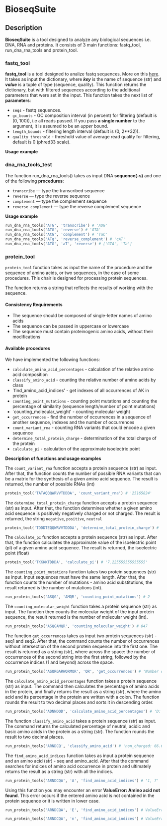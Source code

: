 # BioseqSuite
## Description
**BioseqSuite** is a tool designed to analyze any biological sequences i.e. DNA, RNA and proteins. It consists of 3 main functions: fastq_tool, run_dna_rna_tools and protein_tool.

### fastq_tool
**fastq_tool** is a tool designed to analize fastq sequences. More on this [here](https://knowledge.illumina.com/software/general/software-general-reference_material-list/000002211). It takes as input the dictionary, where **_key_** is the name of sequence (str) and **_value_** is a tuple of type (sequence, quality). This function returns the dictionary, but with filtered sequences according to the additional parameters that were set in the input. This function takes the next list of **parameters**:
- `seqs` - fastq sequences.
- `gc_bounts` - GC composition interval (in percent) for filtering (default is (0, 100)), i.e all reads passed. If you pass **a single number** to the argument, it is assumed to be an *upper* bound.
- `length_bounds` - filtering length interval (default is (0, 2**32)).
- `quality_threshold` - threshold value of average read quality for filtering, default is 0 (phred33 scale).

**Usage example**


### dna_rna_tools_test
The function run_dna_rna_tools() takes as input DNA **sequence(-s)** and one of the following **procedures**:

- `transcribe` — type the transcribed sequence
- `reverse` — type the reverse sequence
- `complement` — type the complement sequence
- `reverse_complement` — type the reverse complement sequence
  
**Usage example**

```python
run_dna_rna_tools('ATG', 'transcribe') # 'AUG'
run_dna_rna_tools('ATG', 'reverse') # 'GTA'
run_dna_rna_tools('AtG', 'complement') # 'TaC'
run_dna_rna_tools('ATg', 'reverse_complement') # 'cAT'
run_dna_rna_tools('ATG', 'aT', 'reverse') # ['GTA', 'Ta']
```

### protein_tool
`protein_tool` function takes as input the name of the procedure and the sequence of amino acids, or two sequences, in the case of some procedures. This chair is designed for processing protein sequences.

The function returns a string that reflects the results of working with the sequence.

#### Consistency Requirements

- The sequence should be composed of single-letter names of amino acids
-  The sequence can be passed in uppercase or lowercase
- The sequence must contain proteinogenic amino acids, without their modifications

#### Available procedures 

We have implemented the following functions:

- `calculate_amino_acid_percentages` - calculation of the relative amino acid composition
- `classify_amino_acid` - counting the relative number of amino acids by class
- `find_amino_acid_indices' - get indexes of all occurrences of AK in protein
- `counting_point_mutations` - counting point mutations and counting the percentage of similarity (sequence length/number of point mutations)
- `counting_molecular_weight' - counting molecular weight
- `get_occurrences` - find the number of occurrences in a sequence of another sequence, indexes and the number of occurrences
- `count_variant_rna` - counting RNA variants that could encode a given sequence
- `determine_total_protein_charge` - determination of the total charge of the protein
- `calculate_pi` - calculation of the approximate isoelectric point


**Description of functions and usage examples**


The `count_variant_rna` function accepts a protein sequence (str) as input. After that, the function counts the number of possible RNA variants that can be a matrix for the synthesis of a given amino acid sequence. The result is returned, the number of possible RNAs (int)
```python
protein_tool('TATAQQQWRVVTDDDA', 'count_variant_rna') # '25165824'
```

The `determine_total_protein_charge` function accepts a protein sequence (str) as input. After that, the function determines whether a given amino acid sequence is positively negatively charged or not charged. The result is returned, the string `negative`, `positive`, `neutral`
```python
protein_tool('TDDDTEQQWRVVTDDDA', 'determine_total_protein_charge') # 'negative'
```

The `calculate_pI` function accepts a protein sequence (str) as input. After that, the function calculates the approximate value of the isoelectric point (pI) of a given amino acid sequence. The result is returned, the isoelectric point (float)
```python
protein_tool('TKKKKTDDDA', 'calculate_pi') # '7.225555555555555'
```


The `counting_point_mutations` function takes two protein sequences (str) as input. Input sequences must have the same length. After that, the function counts the number of mutations - amino acid substitutions, the result returned is the number of mutations (int).
```python
run_protein_tools('ASQG', 'AMQR', 'counting_point_mutations') # 2
```

The `counting_molecular_weight` function takes a protein sequence (str) as input. The function then counts the molecular weight of the input protein sequence, the result returned is the number of molecular weight (int).
```python
run_protein_tools('ASQGAMQR', 'counting_molecular_weight') # 847
```

The function `get_occurrences` takes as input two protein sequences (str) - seq1 and seq2. After that, the command counts the number of occurrences without intersection of the second protein sequence into the first one. The result is returned as a string (str), where across the space: the number of occurrences of the second string into the first string, followed by the occurrence indices (1 and beyond) across the space.
```python
run_protein_tools('ASQRGARWQRMQR', 'QR', 'get_occurrences') # 'Number of occurrences: 3; indexes: 3, 9, 12'
```


The `calculate_amino_acid_percentages` function takes a protein sequence (str) as input. The command then calculates the percentage of amino acids in the protein, and finally returns the result as a string (str), where the amino acid and its percentage in the protein are written with a colon. The function rounds the result to two decimal places and sorts it in descending order.
```python
run_protein_tools('ADNNDQD', 'calculate_amino_acid_percentages') # 'D: 42.86, N: 28.57, A: 14.29, Q: 14.29'
```

The function `classify_amino_acid` takes a protein sequence (str) as input. The command returns the calculated percentage of neutral, acidic and basic amino acids in the protein as a string (str). The function rounds the result to two decimal places.
```python
run_protein_tools('ARNDCQ', 'classify_amino_acid') # 'non_charged: 66.67, acidic: 16.67, basic: 16.67'
```

The `find_amino_acid_indices` function takes as input a protein sequence and an amino acid (str) - seq and amino_acid. After that the command searches for indices of amino acid occurrence in protein and ultimately returns the result as a string (str) with all the indices.
```python
run_protein_tools('ARNDCQA', 'A', 'find_amino_acid_indices') # '1, 7'
```
Using this function you may encounter an error **ValueError: Amino acid not found**.
This error occurs if the entered amino acid is not contained in the protein sequence or it is written in lower case.
```python
run_protein_tools('ARNDCQA', 'E', 'find_amino_acid_indices') # ValueError: Amino acid not found
```
```python
run_protein_tools('ARNDCQA', 'n', 'find_amino_acid_indices') # ValueError: Amino acid not found
```
